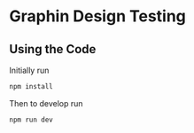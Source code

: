 # Graphin Design Testing

## Using the Code

Initially run 

```bash
npm install
```

Then to develop run

```bash
npm run dev
```
